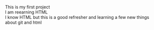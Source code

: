 This is my first project<br>
I am reearning HTML<br>
I know HTML but this is a good refresher and learning a few new things about git and html<br>
